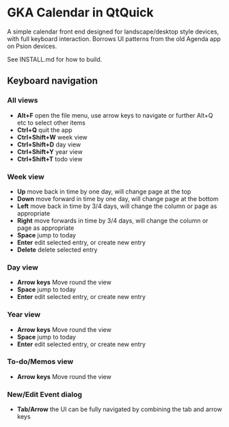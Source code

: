 # GKA Calendar in QtQuick

A simple calendar front end designed for landscape/desktop style devices, with full 
keyboard interaction. Borrows UI patterns from the old Agenda app on Psion devices.

See INSTALL.md for how to build.

## Keyboard navigation

### All views

* **Alt+F** open the file menu, use arrow keys to navigate or further Alt+Q etc to select other items
* **Ctrl+Q** quit the app
* **Ctrl+Shift+W** week view
* **Ctrl+Shift+D** day view
* **Ctrl+Shift+Y** year view
* **Ctrl+Shift+T** todo view

### Week view

* **Up** move back in time by one day, will change page at the top
* **Down** move forward in time by one day, will change page at the bottom
* **Left** move back in time by 3/4 days, will change the column or page as appropriate
* **Right** move forwards in time by 3/4 days, will change the column or page as appropriate
* **Space** jump to today
* **Enter** edit selected entry, or create new entry
* **Delete** delete selected entry

### Day view

* **Arrow keys** Move round the view
* **Space** jump to today
* **Enter** edit selected entry, or create new entry

### Year view

* **Arrow keys** Move round the view
* **Space** jump to today
* **Enter** edit selected entry, or create new entry

### To-do/Memos view

* **Arrow keys** Move round the view

### New/Edit Event dialog

* **Tab/Arrow** the UI can be fully navigated by combining the tab and arrow keys
